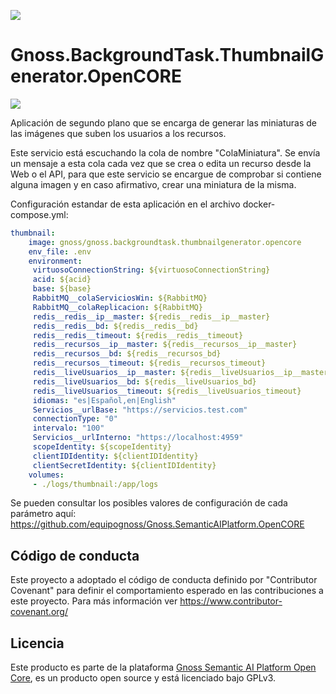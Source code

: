 ![](https://content.gnoss.ws/imagenes/proyectos/personalizacion/7e72bf14-28b9-4beb-82f8-e32a3b49d9d3/cms/logognossazulprincipal.png)

# Gnoss.BackgroundTask.ThumbnailGenerator.OpenCORE

![](https://github.com/equipognoss/Gnoss.BackgroundTask.ThumbnailGenerator.OpenCORE/workflows/BuildThumbnail/badge.svg)

Aplicación de segundo plano que se encarga de generar las miniaturas de las imágenes que suben los usuarios a los recursos.

Este servicio está escuchando la cola de nombre "ColaMiniatura". Se envía un mensaje a esta cola cada vez que se crea o edita un recurso desde la Web o el API, para que este servicio se encargue de comprobar si contiene alguna imagen y en caso afirmativo, crear una miniatura de la misma. 

Configuración estandar de esta aplicación en el archivo docker-compose.yml: 

```yml
thumbnail:
    image: gnoss/gnoss.backgroundtask.thumbnailgenerator.opencore
    env_file: .env
    environment:
     virtuosoConnectionString: ${virtuosoConnectionString}
     acid: ${acid}
     base: ${base}
     RabbitMQ__colaServiciosWin: ${RabbitMQ}
     RabbitMQ__colaReplicacion: ${RabbitMQ}
     redis__redis__ip__master: ${redis__redis__ip__master}
     redis__redis__bd: ${redis__redis__bd}
     redis__redis__timeout: ${redis__redis__timeout}
     redis__recursos__ip__master: ${redis__recursos__ip__master}
     redis__recursos__bd: ${redis__recursos_bd}
     redis__recursos__timeout: ${redis__recursos_timeout}
     redis__liveUsuarios__ip__master: ${redis__liveUsuarios__ip__master}
     redis__liveUsuarios__bd: ${redis__liveUsuarios_bd}
     redis__liveUsuarios__timeout: ${redis__liveUsuarios_timeout}
     idiomas: "es|Español,en|English"
     Servicios__urlBase: "https://servicios.test.com"
     connectionType: "0"
     intervalo: "100"
     Servicios__urlInterno: "https://localhost:4959"
     scopeIdentity: ${scopeIdentity}
     clientIDIdentity: ${clientIDIdentity}
     clientSecretIdentity: ${clientIDIdentity}
    volumes:
     - ./logs/thumbnail:/app/logs
```


Se pueden consultar los posibles valores de configuración de cada parámetro aquí: https://github.com/equipognoss/Gnoss.SemanticAIPlatform.OpenCORE

## Código de conducta
Este proyecto a adoptado el código de conducta definido por "Contributor Covenant" para definir el comportamiento esperado en las contribuciones a este proyecto. Para más información ver https://www.contributor-covenant.org/

## Licencia
Este producto es parte de la plataforma [Gnoss Semantic AI Platform Open Core](https://github.com/equipognoss/Gnoss.SemanticAIPlatform.OpenCORE), es un producto open source y está licenciado bajo GPLv3.
